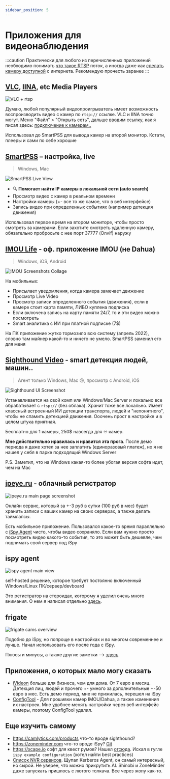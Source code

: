 ```yaml
---
sidebar_position: 5
---
```


# Приложения для видеонаблюдения


:::caution
Практически для любого из перечисленных приложений необходимо понимать [что такое RTSP](../connection.md) поток, а иногда даже как [сделать камеру доступной](../expose.md) с интернета. Рекомендую прочесть заранее
:::

## [VLC](https://www.videolan.org/vlc/), [IINA](https://iina.io), etc Media Players

![VLC + rtsp](https://i.imgur.com/GXFSZ6m.png)

Думаю, любой популярный видеопроигрыватель имеет возможность воспроизводить видео с камер по `rtsp://` ссылке. VLC и IINA точно могут. Меню "Файл" > "Открыть сеть", дальше вводим ссылку, как я писал здесь: [подключение к камерам..](../connection.md)

Использовал до SmartPSS для вывода камер на второй монитор. Кстати, плееры и сами по себе хорошие

## [SmartPSS](https://dahuawiki.com/SmartPSS) – настройка, live

> Windows, Mac

![SmartPSS Live View](https://i.imgur.com/mOtNuq9.png)

- 🔍 **Помогает найти IP камеры в локальной сети (auto search)**
- Просмотр видео с камер в реальном времени
- Настройки камеры (+- все то же самое, что в веб интерфейсе)
- Запись видео при определенных событиях (например детекция движения)

Использовал первое время на втором мониторе, чтобы просто смотреть за камерами. Если захотите смотреть удаленную камеру, обязательно пробросьте с нее порт 37777 (Onvif) наружу

## [IMOU Life](https://www.imoulife.com/uk/support/download/app) - оф. приложение IMOU (не Dahua)

> Windows, iOS, Android

![IMOU Screenshots Collage](https://i.imgur.com/hNsgqcU.jpg)

На мобильных:

- Присылает уведомления, когда камера замечает движение
- Просмотр Live Video
- Просмотр записи определенного события (движения), если в камере стоит карта памяти, ЛИБО куплена подписка
- Если включена запись на карту памяти 24/7, то и эти видео можно посмотреть
- Smart аналитика с ИИ при платной подписке (7$)

На ПК приложение жутко тормозило всю систему (апрель 2022), словно там майнер какой-то и ничего не умело. SmartPSS заменил его для меня

## [Sighthound Video](https://www.sighthound.com/products/sighthound-video) - smart детекция людей, машин..

> Агент только Windows, Mac 😢, просмотр с Android, iOS

![Sighthound UI Screenshot](https://i.imgur.com/uDu6TX5.png)

Устанавливается на свой комп или Windows/Mac Server и локально все обрабатывает с `rtsp://` (без облака). Хранит тоже все локально. Имеет классный встроенный ИИ детекции транспорта, людей и "непонятного", чтобы не спамить детекцией движения. Ооочень прост в настройке и в целом штука приятная.

Бесплатно для 1 камеры, 250$ навсегда для ♾️ камер.

**Мне действительно нравилась и нравится эта прога**. После демо периода я даже хотел за нее заплатить (единоразовый платеж), но я не нашел у себя в парке подходящий Windows Server

P.S. Заметил, что на Windows какая-то более убогая версия софта идет, чем на Mac

## [ipeye.ru](https://ipeye.ru) - облачный регистратор

![ipeye.ru main page screenshot](https://i.imgur.com/mEVzQgh.png)

Онлайн сервис, который за +-3 руб в сутки (100 руб в мес) будет хранить записи с ваших камер на своих серверах, а также делать таймлапсы.

Есть мобильное приложение. Пользовался какое-то время параллельно с [iSpy Agent](ispy.md) чисто, чтобы видео сохраняло. Если вам нужно просто посмотреть видео какого-то события, то это может быть дешевле, чем поднимать свой сервер под iSpy

## ispy agent

![ispy agent main view](https://i.imgur.com/dDUsb3F.png)

self-hosted решение, которое требует постоянно включенный Windows/Linux ПК/сервер/devboard

Это регистратор на стероидах, которому я уделил очень много внимания. О нем я написал отдельно [здесь](ispy.md).

## frigate

![frigate cams overview](https://file.def.pm/Ww8eI8cN.png)

Подобно до iSpy, но попроще в настройках и во многом современнее и лучше. Начал использовать его после года с iSpy.

Плюсы и минусы, а также другие заметки --> [здесь](./frigate.md)

## Приложения, о которых мало могу сказать

- [iVideon](https://my.ivideon.com/) больше для бизнеса, чем для дома. От 7 евро в месяц. Детекция лиц, людей и прочего +- умного за дополнительные +-50 евро в мес. Есть демо период, мне не прижилась, перешел на iSpy
- [ConfigTool](https://dahuawiki.com/ConfigTool) - Для прошивки камер IMOU/Dahua, а также изменения их настроек. Мне удобнее менять настройки через веб интерфейс камеры, поэтому ConfigTool удалил.


## Еще изучить самому

- https://camlytics.com/products что-то вроде sighthound?
- https://zoneminder.com что-то вроде iSpy? [Git](https://github.com/ZoneMinder/ZoneMinder/)
- https://xcape.io софт для квест румов? Нашел [отсюда](https://xcape.io/public/documentation/en/room/AddanexternalapplicationiSpy.html). Искал в гугле `ispy example configuration` (хотел найти best practices)
- [Список NVR сервисов](https://medevel.com/10-cctv-open-source-solutions/). Щупал Kerberos Agent, он самый интересный, но сырой. Не уверен, что можно прикрутить AI. Shinobi и ZoneMinder даже запускать пришлось с лютого толкача. Все через жопу как-то.
